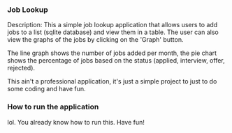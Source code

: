  ### Job Lookup
 
 Description: This a simple job lookup application that allows users to add jobs to a list (sqlite database) and view them in a table. The user can also view the graphs of the jobs by clicking on the 'Graph' button. 

The line graph shows the number of jobs added per month, the pie chart shows the percentage of jobs based on the 
status (applied, interview, offer, rejected).

This ain't a professional application, it's just a simple project to just to do some coding and have fun.

### How to run the application
lol. You already know how to run this. Have fun!